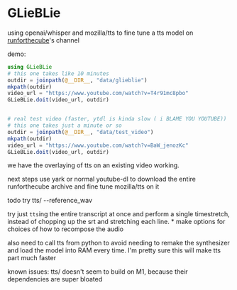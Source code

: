 # GLieBLie

using openai/whisper and mozilla/tts to fine tune a tts model on [runforthecube](https://www.youtube.com/@runforthecube)'s channel

demo:
```julia
using GLieBLie
# this one takes like 10 minutes 
outdir = joinpath(@__DIR__, "data/glieblie")
mkpath(outdir)
video_url = "https://www.youtube.com/watch?v=T4r91mc8pbo"
GLieBLie.doit(video_url, outdir)


# real test video (faster, ytdl is kinda slow ( i BLAME YOU YOUTUBE))
# this one takes just a minute or so
outdir = joinpath(@__DIR__, "data/test_video")
mkpath(outdir)
video_url = "https://www.youtube.com/watch?v=BaW_jenozKc"
GLieBLie.doit(video_url, outdir)
```

we have the overlaying of tts on an existing video working.

next steps use yark or normal youtube-dl to download the entire runforthecube archive and fine tune mozilla/tts on it 

todo try tts/
 --reference_wav 


try just `tts`ing the entire transcript at once and perform a single timestretch, instead of chopping up the srt and stretching each line. 
    * make options for choices of how to recompose the audio 

also need to call tts from python to avoid needing to remake the synthesizer and load the model into RAM every time. I'm pretty sure this will make tts part much faster

known issues:
tts/ doesn't seem to build on M1, because their dependencies are super bloated 
